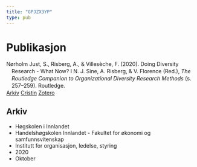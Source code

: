 ```yaml
---
title: "GPJZX3YP"
type: pub
---
```

<h1>Publikasjon</h1>
<article id="csl-bib-container-GPJZX3YP" class="csl-bib-container">
  <div class="csl-bib-body" style="line-height: 1.35; padding-left: 1em; text-indent:-1em;">
  <div class="csl-entry">N&#xF8;rholm Just, S., Risberg, A., &amp; Villes&#xE8;che, F. (2020). Doing Diversity Research - What Now? I N. J. Sine, A. Risberg, &amp; V. Florence (Red.), <i>The Routledge Companion to Organizational Diversity Research Methods</i> (s. 257&#x2013;259). Routledge.</div>
</div>
  <div class="csl-bib-buttons">
    <a href="#taxonomy-article-GPJZX3YP" class="csl-bib-button">Arkiv</a>
    <a href="https://app.cristin.no/results/show.jsf?id=1840537" alt="Cristin URL" class="csl-bib-button">Cristin</a>
    <a href="http://zotero.org/groups/5402882/items/GPJZX3YP" alt="Zotero URL" class="csl-bib-button">Zotero</a>
  </div>
  <div id="csl-bib-meta-container-GPJZX3YP"></div>
</article>
<div id="csl-bib-meta-GPJZX3YP" class="csl-bib-meta">
  <article id="taxonomy-article-GPJZX3YP" class="taxonomy-article">
    <h1>Arkiv</h1>
    <ul>
      <li>Høgskolen i Innlandet</li>
      <li>Handelshøgskolen Innlandet - Fakultet for økonomi og samfunnsvitenskap</li>
      <li>Institutt for organisasjon, ledelse, styring</li>
      <li>2020</li>
      <li>Oktober</li>
    </ul>
  </article>
</div>
